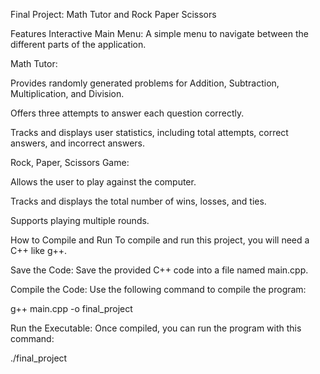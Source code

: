 Final Project: Math Tutor and Rock Paper Scissors

Features
Interactive Main Menu: A simple menu to navigate between the different parts of the application.

Math Tutor:

Provides randomly generated problems for Addition, Subtraction, Multiplication, and Division.

Offers three attempts to answer each question correctly.

Tracks and displays user statistics, including total attempts, correct answers, and incorrect answers.

Rock, Paper, Scissors Game:

Allows the user to play against the computer.

Tracks and displays the total number of wins, losses, and ties.

Supports playing multiple rounds.

How to Compile and Run
To compile and run this project, you will need a C++ like g++.

Save the Code: Save the provided C++ code into a file named main.cpp.

Compile the Code: Use the following command to compile the program:

g++ main.cpp -o final_project

Run the Executable: Once compiled, you can run the program with this command:

./final_project
